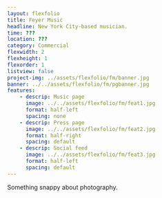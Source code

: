 ```yaml
---
layout: flexfolio
title: Feyer Music
headline: New York City-based musician.
time: ???
location: ???
category: Commercial
flexwidth: 2
flexheight: 1
flexorder: 1
listview: false
project-img: ../assets/flexfolio/fm/banner.jpg
banner: ../../assets/flexfolio/fm/pgbanner.jpg
features:
    - descrip: Music page
      image: ../../assets/flexfolio/fm/feat1.jpg
      format: half-left
      spacing: none
    - descrip: Press page
      image: ../../assets/flexfolio/fm/feat2.jpg
      format: half-right
      spacing: default
    - descrip: Social feed
      image: ../../assets/flexfolio/fm/feat3.jpg
      format: half-left
      spacing: default
---
```


Something snappy about photography.
